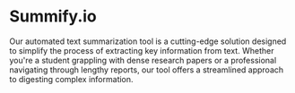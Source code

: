 # Summify.io
Our automated text summarization tool is a cutting-edge solution designed to simplify the process of extracting key information from text. Whether you're a student grappling with dense research papers or a professional navigating through lengthy reports, our tool offers a streamlined approach to digesting complex information.
